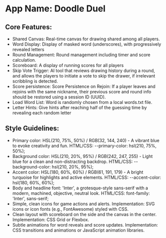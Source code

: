 # **App Name**: Doodle Duel

## Core Features:

- Shared Canvas: Real-time canvas for drawing shared among all players.
- Word Display: Display of masked word (underscores), with progressively revealed letters
- Round Management: Round management including timer and score calculation.
- Scoreboard: A display of running scores for all players
- Skip Vote Trigger: AI tool that reviews drawing history during a round, and allows the players to initiate a vote to skip the drawer, if irrelevant scribbling is detected.
- Score persistence: Score Persistence on Rejoin: If a player leaves and rejoins with the same nickname, their previous score and round info should be restored using a session ID (UUID).
- Load Word List: Word is randomly chosen from a local words.txt file.
- Letter Hints: Give hints after reaching half of the guessing time by revealing each random letter

## Style Guidelines:

- Primary color: HSL(210, 75%, 50%) / RGB(32, 144, 240) - A vibrant blue to evoke creativity and fun.  HTML/CSS: --primary-color: hsl(210, 75%, 50%);
- Background color: HSL(210, 20%, 95%) / RGB(242, 247, 255) - Light blue for a clean and non-distracting backdrop. HTML/CSS: --background-color: hsl(210, 20%, 95%);
- Accent color: HSL(180, 60%, 60%) / RGB(61, 191, 179) - A bright turquoise for highlights and active elements. HTML/CSS: --accent-color: hsl(180, 60%, 60%);
- Body and headline font: 'Inter', a grotesque-style sans-serif with a modern, machined, objective, neutral look. HTML/CSS: font-family: 'Inter', sans-serif;
- Simple, clean icons for game actions and alerts. Implementation:  SVG icons or icon fonts (e.g., FontAwesome) styled with CSS.
- Clean layout with scoreboard on the side and the canvas in the center. Implementation: CSS Grid or Flexbox.
- Subtle animations for word reveals and score updates. Implementation: CSS transitions and animations or JavaScript animation libraries.
